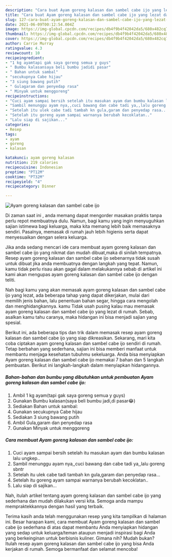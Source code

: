 ```yaml
---
description: "Cara buat Ayam goreng kalasan dan sambel cabe ijo yang lezat dan Mudah Dibuat"
title: "Cara buat Ayam goreng kalasan dan sambel cabe ijo yang lezat dan Mudah Dibuat"
slug: 127-cara-buat-ayam-goreng-kalasan-dan-sambel-cabe-ijo-yang-lezat-dan-mudah-dibuat
date: 2021-06-09T00:12:54.004Z
image: https://img-global.cpcdn.com/recipes/db4f9b4f42042da5/680x482cq70/ayam-goreng-kalasan-dan-sambel-cabe-ijo-foto-resep-utama.jpg
thumbnail: https://img-global.cpcdn.com/recipes/db4f9b4f42042da5/680x482cq70/ayam-goreng-kalasan-dan-sambel-cabe-ijo-foto-resep-utama.jpg
cover: https://img-global.cpcdn.com/recipes/db4f9b4f42042da5/680x482cq70/ayam-goreng-kalasan-dan-sambel-cabe-ijo-foto-resep-utama.jpg
author: Carrie Murray
ratingvalue: 4.3
reviewcount: 10
recipeingredient:
- "1 kg ayamtapi gak saya goreng semua y guys"
- " Bumbu kalasansaya beli bumbu jadidi pasar"
- " Bahan untuk sambal"
- "secukupnya Cabe hijau"
- "3 siung bawang putih"
- " Gulagaram dan penyedap rasa"
- " Minyak untuk menggoreng"
recipeinstructions:
- "Cuci ayam sampai bersih setelah itu masukan ayam dan bumbu kalasan lalu ungkep.."
- "Sambil menunggu ayam nya,,cuci bawang dan cabe tadi ya,,lalu goreng sbntr"
- "Setelah itu ulek cabe tadi tambah kn gula,garam dan penyedap rasa..."
- "Setelah itu goreng ayam sampai warnanya berubah kecoklatan.."
- "Lalu siap di sajikan..."
categories:
- Resep
tags:
- ayam
- goreng
- kalasan

katakunci: ayam goreng kalasan 
nutrition: 219 calories
recipecuisine: Indonesian
preptime: "PT12M"
cooktime: "PT32M"
recipeyield: "4"
recipecategory: Dinner

---
```



![Ayam goreng kalasan dan sambel cabe ijo](https://img-global.cpcdn.com/recipes/db4f9b4f42042da5/680x482cq70/ayam-goreng-kalasan-dan-sambel-cabe-ijo-foto-resep-utama.jpg)

Di zaman  saat ini , anda memang dapat mengorder masakan praktis tanpa perlu repot membuatnya dulu. Namun, bagi kamu yang ingin menyuguhkan sajian istimewa bagi keluarga, maka kita memang lebih baik memasaknya sendiri. Pasalnya, memasak di rumah jauh lebih higienis serta dapat menyesuaikan dengan selera keluarga.

Jika anda sedang mencari ide cara membuat ayam goreng kalasan dan sambel cabe ijo yang nikmat dan mudah dibuat,maka di sinilah tempatnya. Resep ayam goreng kalasan dan sambel cabe ijo  sebenarnya tidak susah untuk dibuat jika anda membuatnya dengan langkah yang tepat. Namun, kamu tidak perlu risau akan gagal dalam melakukannya 
sebab di artikel ini kami akan mengupas ayam goreng kalasan dan sambel cabe ijo dengan teliti.  



Nah bagi kamu yang akan memasak ayam goreng kalasan dan sambel cabe ijo yang lezat, ada beberapa tahap yang dapat dikerjakan, mulai dari memilih jenis bahan, lalu penentuan bahan segar, hingga cara mengolah dan menghidangkannya. kamu Tidak usah pusing kalau mau memasak ayam goreng kalasan dan sambel cabe ijo yang lezat di rumah. Sebab, asalkan kamu  tahu caranya, maka hidangan ini bisa menjadi sajian yang spesial.

Berikut ini, ada beberapa tips dan trik dalam memasak resep ayam goreng kalasan dan sambel cabe ijo yang siap dikreasikan. Sekarang, mari kita coba ciptakan ayam goreng kalasan dan sambel cabe ijo sendiri di rumah. Tetap berbahan yang sederhana, sajian ini bisa memberi manfaat untuk membantu menjaga kesehatan tubuhmu sekeluarga. Anda bisa menyiapkan Ayam goreng kalasan dan sambel cabe ijo memakai 7 bahan dan 5 langkah pembuatan. Berikut ini langkah-langkah dalam menyiapkan hidangannya.

<!--inarticleads1-->

##### Bahan-bahan dan bumbu yang dibutuhkan untuk pembuatan Ayam goreng kalasan dan sambel cabe ijo:

1. Ambil 1 kg ayam(tapi gak saya goreng semua y guys)
1. Gunakan  Bumbu kalasan(saya beli bumbu jadi,di pasar😂)
1. Sediakan  Bahan untuk sambal:
1. Gunakan secukupnya Cabe hijau
1. Sediakan 3 siung bawang putih
1. Ambil  Gula,garam dan penyedap rasa
1. Gunakan  Minyak untuk menggoreng




<!--inarticleads2-->

##### Cara membuat Ayam goreng kalasan dan sambel cabe ijo:

1. Cuci ayam sampai bersih setelah itu masukan ayam dan bumbu kalasan lalu ungkep..
1. Sambil menunggu ayam nya,,cuci bawang dan cabe tadi ya,,lalu goreng sbntr
1. Setelah itu ulek cabe tadi tambah kn gula,garam dan penyedap rasa...
1. Setelah itu goreng ayam sampai warnanya berubah kecoklatan..
1. Lalu siap di sajikan...




Nah, itulah artikel tentang  ayam goreng kalasan dan sambel cabe ijo  yang sederhana dan mudah dilakukan versi kita. Semoga anda mampu mempraktekkannya dengan hasil yang terbaik. 

Terima kasih anda telah menggunakan resep yang kita tampilkan di halaman ini. Besar harapan kami, cara membuat  Ayam goreng kalasan dan sambel cabe ijo sederhana di atas dapat membantu Anda menyiapkan hidangan yang sedap untuk keluarga/teman ataupun menjadi inspirasi bagi Anda yang berkeinginan untuk berbisnis kuliner. Gimana nih? Mudah bukan? Itulah resep ayam goreng kalasan dan sambel cabe ijo yang bisa Anda kerjakan di rumah. Semoga bermanfaat dan selamat mencoba!

